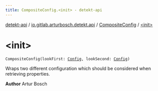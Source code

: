 ```yaml
---
title: CompositeConfig.<init> - detekt-api
---
```


[detekt-api](../../index.html) / [io.gitlab.arturbosch.detekt.api](../index.html) / [CompositeConfig](index.html) / [&lt;init&gt;](./-init-.html)

# &lt;init&gt;

`CompositeConfig(lookFirst: `[`Config`](../-config/index.html)`, lookSecond: `[`Config`](../-config/index.html)`)`

Wraps two different configuration which should be considered when retrieving properties.

**Author**
Artur Bosch

